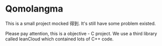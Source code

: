 # Qomolangma

This is a small project  mocked 得到. It's still have some problem existed. 

Please pay attention, this is a objective - C project. We use a third library called leanCloud which contained lots of C++ code.
